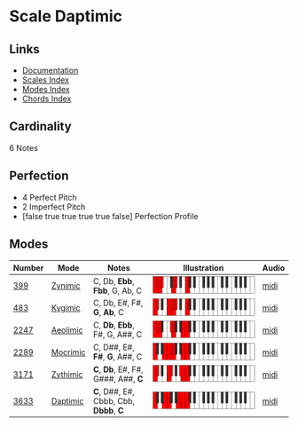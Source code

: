 # Scale Daptimic

## Links

- [Documentation](index.md)
- [Scales Index](Scales.md)
- [Modes Index](Modes.md)
- [Chords Index](Chords.md)

## Cardinality

6 Notes

## Perfection

- 4 Perfect Pitch
- 2 Imperfect Pitch
- [false true true true true false] Perfection Profile

## Modes

| Number | Mode | Notes | Illustration | Audio |
|--------|------|-------|--------------|-------|
| [399](https://ianring.com/musictheory/scales/399) | [Zynimic](ModeZynimic.md) | C, Db, **Ebb**, **Fbb**, G, Ab, C | ![CNaturalZynimic](ModeCNaturalZynimic.png) | [midi](https://github.com/edipermadi/music/blob/main/docs/ModeCNaturalZynimic.mid?raw=true) | 
| [483](https://ianring.com/musictheory/scales/483) | [Kygimic](ModeKygimic.md) | C, Db, E#, F#, **G**, **Ab**, C | ![CNaturalKygimic](ModeCNaturalKygimic.png) | [midi](https://github.com/edipermadi/music/blob/main/docs/ModeCNaturalKygimic.mid?raw=true) | 
| [2247](https://ianring.com/musictheory/scales/2247) | [Aeolimic](ModeAeolimic.md) | C, **Db**, **Ebb**, F#, G, A##, C | ![CNaturalAeolimic](ModeCNaturalAeolimic.png) | [midi](https://github.com/edipermadi/music/blob/main/docs/ModeCNaturalAeolimic.mid?raw=true) | 
| [2289](https://ianring.com/musictheory/scales/2289) | [Mocrimic](ModeMocrimic.md) | C, D##, E#, **F#**, **G**, A##, C | ![CNaturalMocrimic](ModeCNaturalMocrimic.png) | [midi](https://github.com/edipermadi/music/blob/main/docs/ModeCNaturalMocrimic.mid?raw=true) | 
| [3171](https://ianring.com/musictheory/scales/3171) | [Zythimic](ModeZythimic.md) | **C**, **Db**, E#, F#, G###, A##, **C** | ![CNaturalZythimic](ModeCNaturalZythimic.png) | [midi](https://github.com/edipermadi/music/blob/main/docs/ModeCNaturalZythimic.mid?raw=true) | 
| [3633](https://ianring.com/musictheory/scales/3633) | [Daptimic](ModeDaptimic.md) | **C**, D##, E#, Cbbb, Cbb, **Dbbb**, **C** | ![CNaturalDaptimic](ModeCNaturalDaptimic.png) | [midi](https://github.com/edipermadi/music/blob/main/docs/ModeCNaturalDaptimic.mid?raw=true) | 
